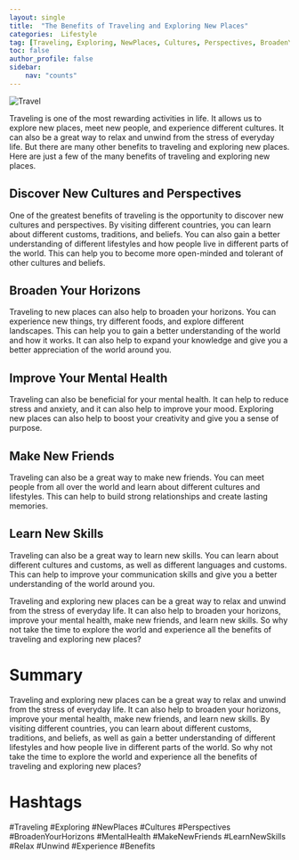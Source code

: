 ```yaml
---
layout: single
title:  "The Benefits of Traveling and Exploring New Places"
categories:  Lifestyle
tag: [Traveling, Exploring, NewPlaces, Cultures, Perspectives, BroadenYourHorizons, MentalHealth, MakeNewFriends, LearnNewSkills, Relax, Unwind, Experience, Benefits, ]
toc: false
author_profile: false
sidebar:
    nav: "counts"
---
```

    
![Travel](https://images.pexels.com/photos/132037/pexels-photo-132037.jpeg?auto=compress&cs=tinysrgb&dpr=2&h=650&w=940)

Traveling is one of the most rewarding activities in life. It allows us to explore new places, meet new people, and experience different cultures. It can also be a great way to relax and unwind from the stress of everyday life. But there are many other benefits to traveling and exploring new places. Here are just a few of the many benefits of traveling and exploring new places.

## Discover New Cultures and Perspectives

One of the greatest benefits of traveling is the opportunity to discover new cultures and perspectives. By visiting different countries, you can learn about different customs, traditions, and beliefs. You can also gain a better understanding of different lifestyles and how people live in different parts of the world. This can help you to become more open-minded and tolerant of other cultures and beliefs.

## Broaden Your Horizons

Traveling to new places can also help to broaden your horizons. You can experience new things, try different foods, and explore different landscapes. This can help you to gain a better understanding of the world and how it works. It can also help to expand your knowledge and give you a better appreciation of the world around you.

## Improve Your Mental Health

Traveling can also be beneficial for your mental health. It can help to reduce stress and anxiety, and it can also help to improve your mood. Exploring new places can also help to boost your creativity and give you a sense of purpose.

## Make New Friends

Traveling can also be a great way to make new friends. You can meet people from all over the world and learn about different cultures and lifestyles. This can help to build strong relationships and create lasting memories.

## Learn New Skills

Traveling can also be a great way to learn new skills. You can learn about different cultures and customs, as well as different languages and customs. This can help to improve your communication skills and give you a better understanding of the world around you.

Traveling and exploring new places can be a great way to relax and unwind from the stress of everyday life. It can also help to broaden your horizons, improve your mental health, make new friends, and learn new skills. So why not take the time to explore the world and experience all the benefits of traveling and exploring new places?

# Summary

Traveling and exploring new places can be a great way to relax and unwind from the stress of everyday life. It can also help to broaden your horizons, improve your mental health, make new friends, and learn new skills. By visiting different countries, you can learn about different customs, traditions, and beliefs, as well as gain a better understanding of different lifestyles and how people live in different parts of the world. So why not take the time to explore the world and experience all the benefits of traveling and exploring new places?

# Hashtags

#Traveling #Exploring #NewPlaces #Cultures #Perspectives #BroadenYourHorizons #MentalHealth #MakeNewFriends #LearnNewSkills #Relax #Unwind #Experience #Benefits